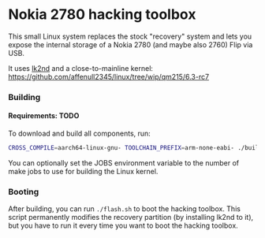 # Nokia 2780 hacking toolbox

This small Linux system replaces the stock "recovery" system and lets you expose
the internal storage of a Nokia 2780 (and maybe also 2760) Flip via USB.

It uses [lk2nd](https://github.com/msm8916-mainline/lk2nd) and a
close-to-mainline kernel:
<https://github.com/affenull2345/linux/tree/wip/qm215/6.3-rc7>

### Building

#### Requirements: TODO

To download and build all components, run:

```sh
CROSS_COMPILE=aarch64-linux-gnu- TOOLCHAIN_PREFIX=arm-none-eabi- ./build.sh
```

You can optionally set the JOBS environment variable to the number of make jobs
to use for building the Linux kernel.

### Booting
After building, you can run `./flash.sh` to boot the hacking toolbox.
This script permanently modifies the recovery partition (by installing lk2nd to it),
but you have to run it every time you want to boot the hacking toolbox.
